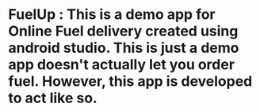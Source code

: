 # FuelUp : This is a demo app for Online Fuel delivery created using android studio. This is just a demo app doesn't actually let you order fuel. However, this app is developed to act like so.
